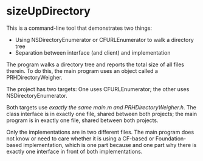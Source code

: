 # sizeUpDirectory

This is a command-line tool that demonstrates two things:

- Using NSDirectoryEnumerator or CFURLEnumerator to walk a directory tree
- Separation between interface (and client) and implementation

The program walks a directory tree and reports the total size of all files therein. To do this, the main program uses an object called a PRHDirectoryWeigher.

The project has two targets: One uses CFURLEnumerator; the other uses NSDirectoryEnumerator.

Both targets use *exactly the same main.m and PRHDirectoryWeigher.h*. The class interface is in exactly one file, shared between both projects; the main program is in exactly one file, shared between both projects.

Only the implementations are in two different files. The main program does not know or need to care whether it is using a CF-based or Foundation-based implementation, which is one part because and one part why there is exactly one interface in front of both implementations.
